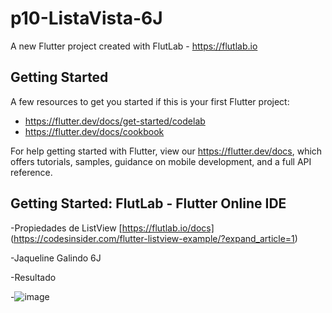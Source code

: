 # p10-ListaVista-6J

A new Flutter project created with FlutLab - https://flutlab.io

## Getting Started

A few resources to get you started if this is your first Flutter project:

- https://flutter.dev/docs/get-started/codelab
- https://flutter.dev/docs/cookbook

For help getting started with Flutter, view our
https://flutter.dev/docs, which offers tutorials,
samples, guidance on mobile development, and a full API reference.

## Getting Started: FlutLab - Flutter Online IDE

-Propiedades de ListView [https://flutlab.io/docs] (https://codesinsider.com/flutter-listview-example/?expand_article=1)


-Jaqueline Galindo 6J

-Resultado

-![image](https://github.com/JaquelineGalindoHuitron/p10-ListaCard-6J/assets/143548375/430eecce-9463-44fc-97ed-c1782c4d4ac2)
